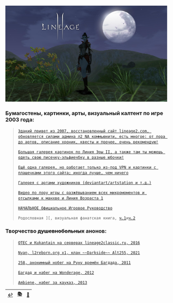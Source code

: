![](pics/kpacubo.png)

### Бумагостены, картинки, арты, визуальный калтент по игре 2003 года:
> [`Эдакий привет из 2007, восстановленный сайт lineage2.com, обновляется силами админа л2 NA коммьюнити, есть многое: от лора до артов, описание хроник, квесты и прочее, очень рекомендую!`](https://legacy-lineage2.com/)
>
> [`Большая галерея картинок по Линия Эры II, а также там ты можешь одеть свою писечку-эльфиечбку в разные юбочки!`](https://ivory-tower.de/)
> 
> [`Ещё одна галерея, но работает только из-под VPN и картинки с плашечками этого сайта; иногда лучше, чем ничего`](http://www.lineage2media.com/)
> 
> [`Галерея с артами художников (deviantart/artstation и т.д.)`](https://forum.l2europa.com/index.php?/topic/17-lineage-2-art-gallery/)
> 
> [`Видео по лору игры с разжёвыванием всех микромоментов и отсылками к манхве и Линия Возраста 1`](https://www.youtube.com/c/FocusDeath)
> 
> [`НАЧАЛЬНОЕ Официальное Игровое Руководство`](https://github.com/lineage2thread/lineage2/blob/main/pdf/Lineage%20Ii%20-%20Prima%20Game%20Guide%202004.pdf)
> 
> `Родословная ][, визуальная фанатская книга, `[`ч.1`](https://archive.org/details/artbook-Lineage_II_-_The_Chaotic_Chronicle_Visual_Fan_B-1)` и `[`ч.2`](https://archive.org/details/artbook-Lineage_II_-_The_Chaotic_Chronicle_Visual_Fan_B)

### Творчество ~~душевнобольных~~ анонов:
> [`OTEC и Kukantain на серверах lineage2classic.ru, 2016`](https://www.youtube.com/c/KukanTVLolshto)
> 
> [`Nyan, l2reborn.org x1, клан ~~Darkside~~ Alt255, 2021`](https://www.youtube.com/channel/UCI3RDriWvTMASGDDaCvunvg)
> 
> [`258, анонимный нобег на Руну времён Багдада, 2011`](https://www.youtube.com/watch?v=4aVcdAGHqHQ)
> 
> [`Багдад и набег на Wonderage, 2012`](https://www.youtube.com/channel/UCiqz6iO9AxYhve02f0Qz1og)
> 
> [`Ambiene, набег за кауказ, 2013`](https://www.youtube.com/channel/UCPViCt91Zjy9SAe8ext9C_g)

|[↩️](header.md)|[📚](lore.md)|[📆](archive.md)|
|:---:|:---:|:---:|
